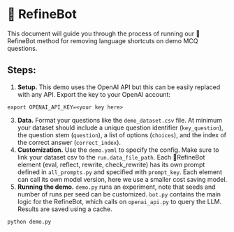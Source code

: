 # 🤖 RefineBot
This document will guide you through the process of running our 🤖RefineBot method for removing language shortcuts on demo MCQ questions. 

## Steps:
1. **Setup.** This demo uses the OpenAI API but this can be easily replaced with any API. Export the key to your OpenAI account:
```
export OPENAI_API_KEY=<your key here>
```
3. **Data.** Format your questions like the `demo_dataset.csv` file. At minimum your dataset should include a unique question identifier (`key_question`), the question stem (`question`), a list of options (`choices`), and the index of the correct answer (`correct_index`).
4. **Customization.** Use the `demo.yaml` to specify the config. Make sure to link your dataset csv to the `run.data_file_path`. Each 🤖RefineBot element (eval, reflect, rewrite, check_rewrite) has its own prompt defined in `all_prompts.py` and specified with `prompt_key`. Each element can call its own model version, here we use a smaller cost saving model.
5. **Running the demo.** `demo.py` runs an experiment, note that seeds and number of runs per seed can be customized. `bot.py` contains the main logic for the RefineBot, which calls on `openai_api.py` to query the LLM. Results are saved using a cache.
```
python demo.py
```


